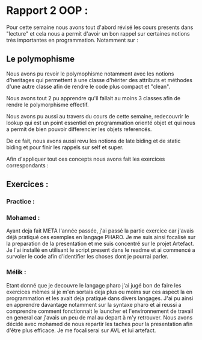 # Rapport 2 OOP :

Pour cette semaine nous avons tout d'abord révisé les cours presents dans "lecture" et cela nous a permit d'avoir un bon rappel sur certaines notions très importantes en programmation. 
Notamment sur : 

## Le polymophisme 

Nous avons pu revoir le polymophisme notamment avec les notions d'heritages qui permettent à une classe d'hériter des attributs et méthodes d'une autre classe afin de rendre le code plus compact et "clean".

Nous avons tout 2 pu apprendre qu'il fallait au moins 3 classes afin de rendre le polymorphisme effectif.

Nous avons pu aussi au travers du cours de cette semaine, redecouvrir le lookup qui est un point essentiel en programmation orienté objet et qui nous a permit de bien pouvoir differencier les objets referencés.

De ce fait, nous avons aussi revu les notions de late biding et de static biding et pour finir les rappels sur self et super.

Afin d'appliquer tout ces concepts nous avons fait les exercices correspondants :

## Exercices :
### Practice :

### Mohamed :

Ayant deja fait META l'année passée, j'ai passé la partie exercice car j'avais déjà pratiqué ces exemples en langage PHARO. Je me suis ainsi focalisé sur la preparation de la presentation et me suis concentré sur le projet Artefact.
Je l'ai installé en utilisant le script present dans le readme et ai commencé a survoler le code afin d'identifier les choses dont je pourrai parler.

### Mélik :

Etant donné que je decouvre le langage pharo j'ai jugé bon de faire les exercices mêmes si je m'en sortais deja plus ou moins sur ces aspect la en programmation et les avait deja pratiqué dans divers langages.
J'ai pu ainsi en apprendre davantage notamment sur la syntaxe pharo et ai reussi a comprendre comment fonctionnait le launcher et l'environnement de travail en general car j'avais un peu de mal au depart à m'y retrouver. 
Nous avons décidé avec mohamed de nous repartir les taches pour la presentation afin d'être plus efficace.
Je me focaliserai sur AVL et lui artefact.